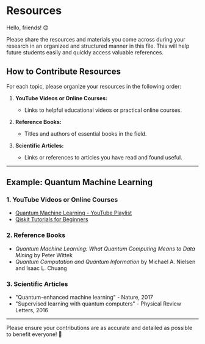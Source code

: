 # Resources

Hello, friends! 😊

Please share the resources and materials you come across during your research in an organized and structured manner in this file. This will help future students easily and quickly access valuable references. 

## How to Contribute Resources
For each topic, please organize your resources in the following order:

1. **YouTube Videos or Online Courses:**
   - Links to helpful educational videos or practical online courses.

2. **Reference Books:**
   - Titles and authors of essential books in the field.

3. **Scientific Articles:**
   - Links or references to articles you have read and found useful.

---

## Example: Quantum Machine Learning

### 1. YouTube Videos or Online Courses
- [Quantum Machine Learning - YouTube Playlist](https://www.youtube.com/playlist?list=EXAMPLE)
- [Qiskit Tutorials for Beginners](https://qiskit.org/learn/tutorials)

### 2. Reference Books
- _Quantum Machine Learning: What Quantum Computing Means to Data Mining_ by Peter Wittek
- _Quantum Computation and Quantum Information_ by Michael A. Nielsen and Isaac L. Chuang

### 3. Scientific Articles
- "Quantum-enhanced machine learning" - Nature, 2017
- "Supervised learning with quantum computers" - Physical Review Letters, 2016

---

Please ensure your contributions are as accurate and detailed as possible to benefit everyone! 🙏
